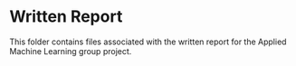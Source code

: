 # Written Report

This folder contains files associated with the written report for the
Applied Machine Learning group project.

